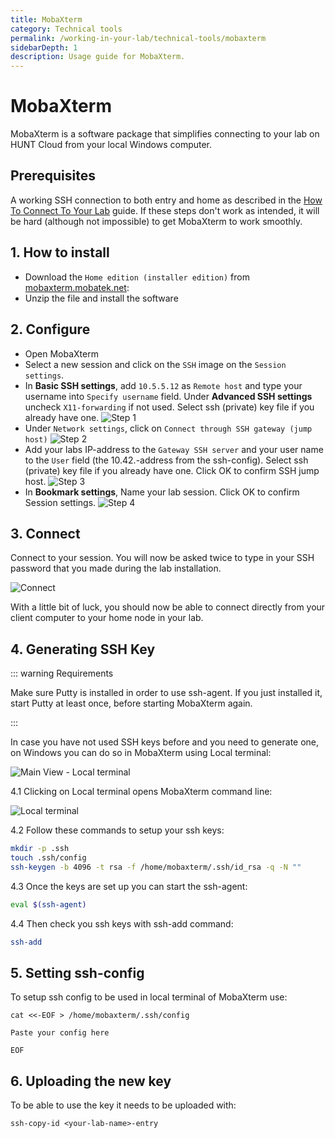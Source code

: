 ```yaml
---
title: MobaXterm
category: Technical tools
permalink: /working-in-your-lab/technical-tools/mobaxterm
sidebarDepth: 1
description: Usage guide for MobaXterm.
---
```


# MobaXterm

MobaXterm is a software package that simplifies connecting to your lab on HUNT Cloud from your local Windows computer.

## Prerequisites

A working SSH connection to both entry and home as described in the [How To Connect To Your Lab](/getting-started/) guide.
If these steps don't work as intended, it will be hard (although not impossible) to get MobaXterm to work smoothly.

## 1. How to install

- Download the `Home edition (installer edition)` from [mobaxterm.mobatek.net](https://mobaxterm.mobatek.net/download.html):
- Unzip the file and install the software

## 2. Configure

- Open MobaXterm
- Select a new session and click on the `SSH` image on the `Session settings`.
- In **Basic SSH settings**, add `10.5.5.12` as `Remote host` and type your username into `Specify username` field. Under **Advanced SSH settings** uncheck `X11-forwarding` if not used. Select ssh (private) key file if you already have one.
  ![Step 1](./images/mobaxterm_step1.png "MobaXterm - Step 1")
- Under `Network settings`, click on `Connect through SSH gateway (jump host)`
  ![Step 2](./images/mobaxterm_step2.png "MobaXterm - Step 2")
- Add your labs IP-address to the `Gateway SSH server` and your user name to the `User` field (the 10.42.-address from the ssh-config). Select ssh (private) key file if you already have one. Click OK to confirm SSH jump host.
  ![Step 3](./images/mobaxterm_step3.png "MobaXterm - Step 3")
- In **Bookmark settings**, Name your lab session. Click OK to confirm Session settings.
  ![Step 4](./images/mobaxterm_step4.png "MobaXterm - Step 4")

## 3. Connect

Connect to your session. You will now be asked twice to type in your SSH password that you made during the lab installation.

![Connect](./images/mobaxterm_step5.png "MobaXterm - Connect")

With a little bit of luck, you should now be able to connect directly from your client computer to your home node in your lab.


## 4. Generating SSH Key

::: warning Requirements

Make sure Putty is installed in order to use ssh-agent.
If you just installed it, start Putty at least once, before starting MobaXterm again.

:::

In case you have not used SSH keys before and you need to generate one, on Windows you can do so in MobaXterm using Local terminal:

![Main View - Local terminal](./images/mobaxterm_main-local_terminal.png)

4.1 Clicking on Local terminal opens MobaXterm command line:

![Local terminal](./images/mobaxterm_local_terminal.png)

4.2 Follow these commands to setup your ssh keys:

```bash
mkdir -p .ssh
touch .ssh/config
ssh-keygen -b 4096 -t rsa -f /home/mobaxterm/.ssh/id_rsa -q -N ""
```

4.3 Once the keys are set up you can start the ssh-agent:

```bash
eval $(ssh-agent)
```

4.4 Then check you ssh keys with ssh-add command:

```bash
ssh-add
```

## 5. Setting ssh-config

To setup ssh config to be used in local terminal of MobaXterm use:

```
cat <<-EOF > /home/mobaxterm/.ssh/config

Paste your config here

EOF
```

## 6. Uploading the new key

To be able to use the key it needs to be uploaded with:

```
ssh-copy-id <your-lab-name>-entry
```

